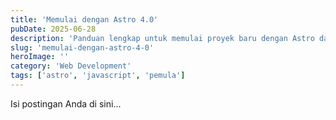 ```yaml
---
title: 'Memulai dengan Astro 4.0'
pubDate: 2025-06-28
description: 'Panduan lengkap untuk memulai proyek baru dengan Astro dan merasakan kecepatan build-nya.'
slug: 'memulai-dengan-astro-4-0'
heroImage: ''
category: 'Web Development'
tags: ['astro', 'javascript', 'pemula']
---
```


Isi postingan Anda di sini...
